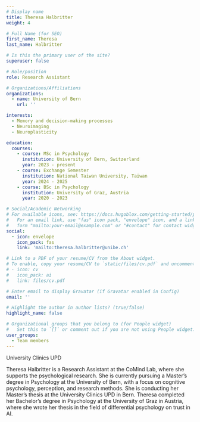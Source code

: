 ```yaml
---
# Display name
title: Theresa Halbritter
weight: 4

# Full Name (for SEO)
first_name: Theresa
last_name: Halbritter

# Is this the primary user of the site?
superuser: false

# Role/position
role: Research Assistant

# Organizations/Affiliations
organizations:
  - name: University of Bern
    url: ''

interests:
  - Memory and decision-making processes
  - Neuroimaging 
  - Neuroplasticity 

education:
  courses:
    - course: MSc in Psychology
      institution: University of Bern, Switzerland
      year: 2023 - present
    - course: Exchange Semester 
      institution: National Taiwan University, Taiwan
      year: 2024 - 2025
    - course: BSc in Psychology
      institution: University of Graz, Austria
      year: 2020 - 2023

# Social/Academic Networking
# For available icons, see: https://docs.hugoblox.com/getting-started/page-builder/#icons
#   For an email link, use "fas" icon pack, "envelope" icon, and a link in the
#   form "mailto:your-email@example.com" or "#contact" for contact widget.
social:
  - icon: envelope
    icon_pack: fas
    link: 'mailto:theresa.halbritter@unibe.ch'

# Link to a PDF of your resume/CV from the About widget.
# To enable, copy your resume/CV to `static/files/cv.pdf` and uncomment the lines below.
# - icon: cv
#   icon_pack: ai
#   link: files/cv.pdf

# Enter email to display Gravatar (if Gravatar enabled in Config)
email: ''

# Highlight the author in author lists? (true/false)
highlight_name: false

# Organizational groups that you belong to (for People widget)
#   Set this to `[]` or comment out if you are not using People widget.
user_groups:
  - Team members
---
```

University Clinics UPD

Theresa Halbritter is a Research Assistant at the CoMind Lab, where she supports the psychological research. She is currently pursuing a Master’s degree in Psychology at the University of Bern, with a focus on cognitive psychology, perception, and research methods. She is conducting her Master’s thesis at the University Clinics UPD in Bern. Theresa completed her Bachelor’s degree in Psychology at the University of Graz in Austria, where she wrote her thesis in the field of differential psychology on trust in AI. 
